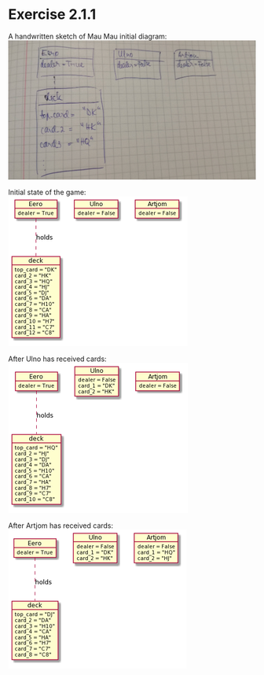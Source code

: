 # Exercise 2.1.1
A handwritten sketch of Mau Mau initial diagram:
![image](images/maumau_handwritten.jpg)

Initial state of the game:
![image](images/ex_211_1.png)

After Ulno has received cards:
![image](images/ex_211_2.png)

After Artjom has received cards:
![image](images/ex_211_3.png)
